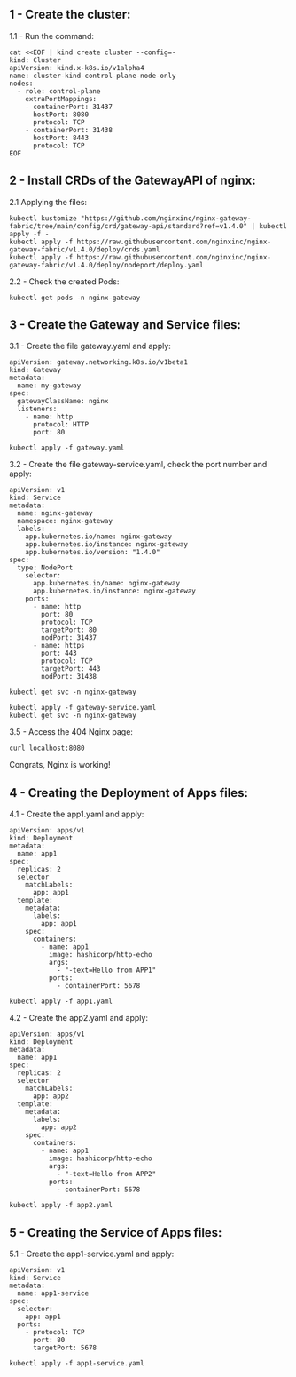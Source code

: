 ## 1 - Create the cluster:
1.1 - Run the command:
```
cat <<EOF | kind create cluster --config=-
kind: Cluster
apiVersion: kind.x-k8s.io/v1alpha4
name: cluster-kind-control-plane-node-only
nodes:
  - role: control-plane
    extraPortMappings:
    - containerPort: 31437
      hostPort: 8080
      protocol: TCP
    - containerPort: 31438
      hostPort: 8443
      protocol: TCP
EOF
```
## 2 - Install CRDs of the GatewayAPI of nginx:
2.1 Applying the files:
```
kubectl kustomize "https://github.com/nginxinc/nginx-gateway-fabric/tree/main/config/crd/gateway-api/standard?ref=v1.4.0" | kubectl apply -f -
kubectl apply -f https://raw.githubusercontent.com/nginxinc/nginx-gateway-fabric/v1.4.0/deploy/crds.yaml
kubectl apply -f https://raw.githubusercontent.com/nginxinc/nginx-gateway-fabric/v1.4.0/deploy/nodeport/deploy.yaml
```
2.2 - Check the created Pods:
```
kubectl get pods -n nginx-gateway
```

## 3 - Create the Gateway and Service files:
3.1 - Create the file gateway.yaml and apply:
```
apiVersion: gateway.networking.k8s.io/v1beta1
kind: Gateway
metadata:
  name: my-gateway
spec:
  gatewayClassName: nginx
  listeners:
    - name: http
      protocol: HTTP
      port: 80
```
```
kubectl apply -f gateway.yaml
``` 

3.2 - Create the file gateway-service.yaml, check the port number and apply:
```
apiVersion: v1
kind: Service
metadata:
  name: nginx-gateway
  namespace: nginx-gateway
  labels:
    app.kubernetes.io/name: nginx-gateway
    app.kubernetes.io/instance: nginx-gateway
    app.kubernetes.io/version: "1.4.0"
spec:
  type: NodePort
    selector:
      app.kubernetes.io/name: nginx-gateway
      app.kubernetes.io/instance: nginx-gateway
    ports:
      - name: http
        port: 80
        protocol: TCP
        targetPort: 80
        nodPort: 31437
      - name: https
        port: 443
        protocol: TCP
        targetPort: 443
        nodPort: 31438
```
```
kubectl get svc -n nginx-gateway
```
```
kubectl apply -f gateway-service.yaml
kubectl get svc -n nginx-gateway
```

3.5 - Access the 404 Nginx page:
```
curl localhost:8080
```

Congrats, Nginx is working!

## 4 - Creating the Deployment of Apps files:
4.1 - Create the app1.yaml and apply:
```
apiVersion: apps/v1
kind: Deployment
metadata:
  name: app1
spec:
  replicas: 2
  selector
    matchLabels:
      app: app1
  template:
    metadata:
      labels:
        app: app1
    spec:
      containers:
        - name: app1
          image: hashicorp/http-echo
          args:
            - "-text=Hello from APP1"
          ports:
            - containerPort: 5678
```
```
kubectl apply -f app1.yaml
```
4.2 - Create the app2.yaml and apply:
```
apiVersion: apps/v1
kind: Deployment
metadata:
  name: app1
spec:
  replicas: 2
  selector
    matchLabels:
      app: app2
  template:
    metadata:
      labels:
        app: app2
    spec:
      containers:
        - name: app1
          image: hashicorp/http-echo
          args:
            - "-text=Hello from APP2"
          ports:
            - containerPort: 5678
```
```
kubectl apply -f app2.yaml
```
## 5 - Creating the Service of Apps files:
5.1 - Create the app1-service.yaml and apply:
```
apiVersion: v1
kind: Service
metadata:
  name: app1-service
spec:
  selector:
    app: app1
  ports:
    - protocol: TCP
      port: 80
      targetPort: 5678
```
```
kubectl apply -f app1-service.yaml
```
